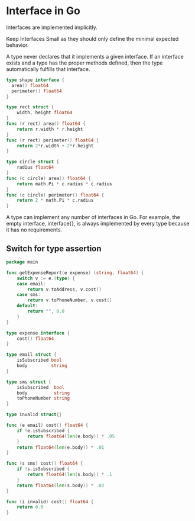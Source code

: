 # Interface in Go

Interfaces are implemented implicitly.

Keep Interfaces Small as they should only define the minimal expected behavior.

A type never declares that it implements a given interface. If an interface exists and a type has the proper methods defined, then the type automatically fulfills that interface.

```go
type shape interface {
  area() float64
  perimeter() float64
}

type rect struct {
    width, height float64
}
func (r rect) area() float64 {
    return r.width * r.height
}
func (r rect) perimeter() float64 {
    return 2*r.width + 2*r.height
}

type circle struct {
    radius float64
}
func (c circle) area() float64 {
    return math.Pi * c.radius * c.radius
}
func (c circle) perimeter() float64 {
    return 2 * math.Pi * c.radius
}
```

A type can implement any number of interfaces in Go. For example, the empty interface, interface{}, is always implemented by every type because it has no requirements.

## Switch for type assertion

```go
package main

func getExpenseReport(e expense) (string, float64) {
	switch v := e.(type) {
	case email:
		return v.toAddress, v.cost()
	case sms:
		return v.toPhoneNumber, v.cost()
	default:
		return "", 0.0
	}
}

type expense interface {
	cost() float64
}

type email struct {
	isSubscribed bool
	body         string
}

type sms struct {
	isSubscribed  bool
	body          string
	toPhoneNumber string
}

type invalid struct{}

func (e email) cost() float64 {
	if !e.isSubscribed {
		return float64(len(e.body)) * .05
	}
	return float64(len(e.body)) * .01
}

func (s sms) cost() float64 {
	if !s.isSubscribed {
		return float64(len(s.body)) * .1
	}
	return float64(len(s.body)) * .03
}

func (i invalid) cost() float64 {
	return 0.0
}

```
